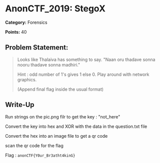 # AnonCTF_2019: StegoX

**Category:** Forensics

**Points:** 40

## Problem Statement:

>Looks like Thalaiva has something to say. "Naan oru thadave sonna nooru thadave sonna madhiri."
>
>Hint : odd number of 1's gives 1 else 0. Play around with network graphics.
>
>(Append final flag inside the usual format)

## Write-Up

Run strings on the pic.png filr to get the key : "not_here"

Convert the key into hex and XOR with the data in the question.txt file

Convert the hex into an image file to get a qr code

scan the qr code for the flag

Flag : `anonCTF{Y0ur_Br3atht4kinG}`
